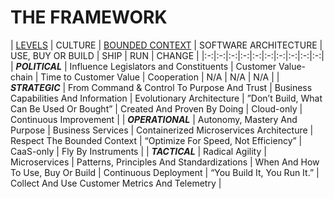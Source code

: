 # THE FRAMEWORK

| [LEVELS](https://github.com/LarsBarkman/guardian/blob/master/levels.md)  | CULTURE  | [BOUNDED CONTEXT](https://github.com/LarsBarkman/guardian/blob/master/bounded-context.md)  | SOFTWARE ARCHITECTURE  | USE, BUY OR BUILD  | SHIP  | RUN  | CHANGE  |
|:-:|:-:|:-:|:-:|:-:|:-:|:-:|:-:|:-:|:-:|
| ***POLITICAL***  | Influence Legislators and Constituents  | Customer Value-chain  | Time to Customer Value  | Cooperation  | N/A  | N/A | N/A |
| ***STRATEGIC***  | From Command & Control To Purpose And Trust  | Business Capabilities And Information  | Evolutionary Architecture  | ”Don’t Build, What Can Be Used Or Bought”  | Created And Proven By Doing  | Cloud-only  | Continuous Improvement  |
| ***OPERATIONAL***  | Autonomy, Mastery And Purpose  | Business Services  | Containerized Microservices Architecture  | Respect The Bounded Context  | “Optimize For Speed, Not Efficiency”  | CaaS-only  | Fly By Instruments  |
| ***TACTICAL***  | Radical Agility  | Microservices  | Patterns, Principles And Standardizations  | When And How To Use, Buy Or Build  | Continuous Deployment  | “You Build It, You Run It.”  | Collect And Use Customer Metrics And Telemetry  |
